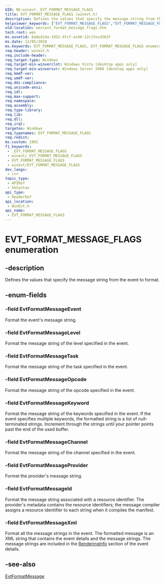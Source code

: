 ```yaml
---
UID: NE:winevt._EVT_FORMAT_MESSAGE_FLAGS
title: EVT_FORMAT_MESSAGE_FLAGS (winevt.h)
description: Defines the values that specify the message string from the event to format.
helpviewer_keywords: ["EVT_FORMAT_MESSAGE_FLAGS","EVT_FORMAT_MESSAGE_FLAGS enumeration [EventLog]","EvtFormatMessageChannel","EvtFormatMessageEvent","EvtFormatMessageId","EvtFormatMessageKeyword","EvtFormatMessageLevel","EvtFormatMessageOpcode","EvtFormatMessageProvider","EvtFormatMessageTask","EvtFormatMessageXml","wes.evt_format_message_flags","winevt/EVT_FORMAT_MESSAGE_FLAGS","winevt/EvtFormatMessageChannel","winevt/EvtFormatMessageEvent","winevt/EvtFormatMessageId","winevt/EvtFormatMessageKeyword","winevt/EvtFormatMessageLevel","winevt/EvtFormatMessageOpcode","winevt/EvtFormatMessageProvider","winevt/EvtFormatMessageTask","winevt/EvtFormatMessageXml"]
old-location: wes\evt_format_message_flags.htm
tech.root: wes
ms.assetid: 6a8ed14a-1952-4fcf-ac66-12c1fecd363f
ms.date: 12/05/2018
ms.keywords: EVT_FORMAT_MESSAGE_FLAGS, EVT_FORMAT_MESSAGE_FLAGS enumeration [EventLog], EvtFormatMessageChannel, EvtFormatMessageEvent, EvtFormatMessageId, EvtFormatMessageKeyword, EvtFormatMessageLevel, EvtFormatMessageOpcode, EvtFormatMessageProvider, EvtFormatMessageTask, EvtFormatMessageXml, wes.evt_format_message_flags, winevt/EVT_FORMAT_MESSAGE_FLAGS, winevt/EvtFormatMessageChannel, winevt/EvtFormatMessageEvent, winevt/EvtFormatMessageId, winevt/EvtFormatMessageKeyword, winevt/EvtFormatMessageLevel, winevt/EvtFormatMessageOpcode, winevt/EvtFormatMessageProvider, winevt/EvtFormatMessageTask, winevt/EvtFormatMessageXml
req.header: winevt.h
req.include-header: 
req.target-type: Windows
req.target-min-winverclnt: Windows Vista [desktop apps only]
req.target-min-winversvr: Windows Server 2008 [desktop apps only]
req.kmdf-ver: 
req.umdf-ver: 
req.ddi-compliance: 
req.unicode-ansi: 
req.idl: 
req.max-support: 
req.namespace: 
req.assembly: 
req.type-library: 
req.lib: 
req.dll: 
req.irql: 
targetos: Windows
req.typenames: EVT_FORMAT_MESSAGE_FLAGS
req.redist: 
ms.custom: 19H1
f1_keywords:
 - _EVT_FORMAT_MESSAGE_FLAGS
 - winevt/_EVT_FORMAT_MESSAGE_FLAGS
 - EVT_FORMAT_MESSAGE_FLAGS
 - winevt/EVT_FORMAT_MESSAGE_FLAGS
dev_langs:
 - c++
topic_type:
 - APIRef
 - kbSyntax
api_type:
 - HeaderDef
api_location:
 - WinEvt.h
api_name:
 - EVT_FORMAT_MESSAGE_FLAGS
---
```


# EVT_FORMAT_MESSAGE_FLAGS enumeration


## -description

Defines the values that specify the message string from the event to format.

## -enum-fields

### -field EvtFormatMessageEvent

Format the event's message string.

### -field EvtFormatMessageLevel

Format the message string of the level specified in the event.

### -field EvtFormatMessageTask

Format the message string of the task specified in the event.

### -field EvtFormatMessageOpcode

Format the message string of the opcode specified in the event.

### -field EvtFormatMessageKeyword

Format the message string of the keywords specified in the event. If the event specifies multiple keywords, the formatted string is a list of null-terminated strings. Increment through the strings until your pointer points past the end of the used buffer.

### -field EvtFormatMessageChannel

Format the message string of the channel specified in the event.

### -field EvtFormatMessageProvider

Format the provider's message string.

### -field EvtFormatMessageId

Format the message string associated with a resource identifier. The provider's metadata contains the resource identifiers; the message compiler assigns a resource identifier to each string when it compiles the manifest.

### -field EvtFormatMessageXml

Format all the message strings in the event. The formatted message is an XML string that contains the event details and the message strings. The message strings are included in the <a href="https://docs.microsoft.com/windows/desktop/WES/eventschema-renderingtype-complextype">RenderingInfo</a> section of the event details.

## -see-also

<a href="https://docs.microsoft.com/windows/desktop/api/winevt/nf-winevt-evtformatmessage">EvtFormatMessage</a>


